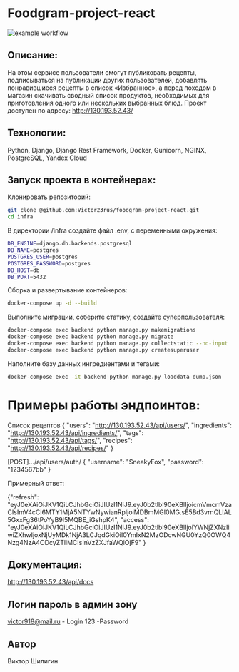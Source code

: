 # Foodgram-project-react

![example workflow](https://github.com/Victor23rus/foodgram-project-react/actions/workflows/foodgram_workflow.yml/badge.svg)

## Описание:
На этом сервисе пользователи смогут публиковать рецепты, подписываться на публикации других пользователей, добавлять понравившиеся рецепты в список «Избранное», а перед походом в магазин скачивать сводный список продуктов, необходимых для приготовления одного или нескольких выбранных блюд.
Проект доступен по адресу: http://130.193.52.43/
## Технологии:

Python, Django, Django Rest Framework, Docker, Gunicorn, NGINX, PostgreSQL, Yandex Cloud

## Запуск проекта в контейнерах:

Клонировать репозиторий:
```bash
git clone @github.com:Victor23rus/foodgram-project-react.git
cd infra
```
В директории /infra создайте файл .env, с переменными окружения:
```bash
DB_ENGINE=django.db.backends.postgresql
DB_NAME=postgres
POSTGRES_USER=postgres
POSTGRES_PASSWORD=postgres
DB_HOST=db
DB_PORT=5432
```
Сборка и развертывание контейнеров:
```bash
docker-compose up -d --build
```
Выполните миграции, соберите статику, создайте суперпользователя:
```bash
docker-compose exec backend python manage.py makemigrations
docker-compose exec backend python manage.py migrate
docker-compose exec backend python manage.py collectstatic --no-input
docker-compose exec backend python manage.py createsuperuser
```
Наполните базу данных ингредиентами и тегами:
```bash
docker-compose exec -it backend python manage.py loaddata dump.json 
```
# Примеры работы эндпоинтов:
Список рецептов
{
    "users": "http://130.193.52.43/api/users/",
    "ingredients": "http://130.193.52.43/api/ingredients/",
    "tags": "http://130.193.52.43/api/tags/",
    "recipes": "http://130.193.52.43/api/recipes/"
}

  [POST].../api/users/auth/
  {
    "username": "SneakyFox",
    "password": "1234567bb"
}

Примерный ответ:

{"refresh": "eyJ0eXAiOiJKV1QiLCJhbGciOiJIUzI1NiJ9.eyJ0b2tlbl90eXBlIjoicmVmcmVzaCIsImV4cCI6MTY1MjA5NTYwNywianRpIjoiMDBmMGI0MG.sE5Bd3vrnQLIAL5GxxFg36tPoYyB9I5MQBE_iGshpK4",
    "access": "eyJ0eXAiOiJKV1QiLCJhbGciOiJIUzI1NiJ9.eyJ0b2tlbl90eXBlIjoiYWNjZXNzIiwiZXhwIjoxNjUyMDk1NjA3LCJqdGkiOiI0YmIxN2MzODcwNGU0YzQ0OWQ4Nzg4NzA4ODcyZTliMCIsInVzZXJfaWQiOjF9"
}
## Документация:
http://130.193.52.43/api/docs

## Логин пароль в админ зону

victor918@mail.ru - Login
123 -Password

## Автор

Виктор Шилигин